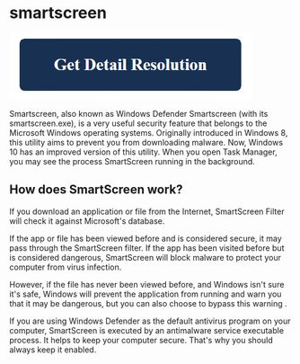 # smartscreen

[![smartscreen](get-detail.png)](https://github.com/softwarete0sting/w.drive.on.computer/)

Smartscreen, also known as Windows Defender Smartscreen (with its smartscreen.exe), is a very useful security feature that belongs to the Microsoft Windows operating systems. Originally introduced in Windows 8, this utility aims to prevent you from downloading malware. Now, Windows 10 has an improved version of this utility. When you open Task Manager, you may see the process SmartScreen running in the background.

## How does SmartScreen work?

If you download an application or file from the Internet, SmartScreen Filter will check it against Microsoft's database.

If the app or file has been viewed before and is considered secure, it may pass through the SmartScreen filter. If the app has been visited before but is considered dangerous, SmartScreen will block malware to protect your computer from virus infection.

However, if the file has never been viewed before, and Windows isn't sure it's safe, Windows will prevent the application from running and warn you that it may be dangerous, but you can also choose to bypass this warning .

If you are using Windows Defender as the default antivirus program on your computer, SmartScreen is executed by an antimalware service executable process. It helps to keep your computer secure. That's why you should always keep it enabled.
